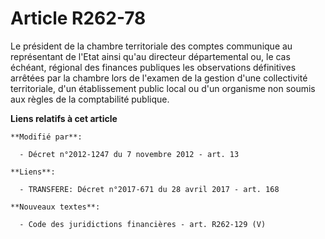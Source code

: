 # Article R262-78

Le président de la chambre territoriale des comptes communique au représentant de l'Etat ainsi qu'au   directeur
départemental ou, le cas échéant, régional des finances publiques  les observations définitives arrêtées par la chambre lors
de l'examen de la gestion d'une collectivité territoriale, d'un établissement public local ou d'un organisme non soumis aux
règles de la comptabilité publique.

**Liens relatifs à cet article**

	**Modifié par**:

	  - Décret n°2012-1247 du 7 novembre 2012 - art. 13

	**Liens**:

	  - TRANSFERE: Décret n°2017-671 du 28 avril 2017 - art. 168

	**Nouveaux textes**:

	  - Code des juridictions financières - art. R262-129 (V)
